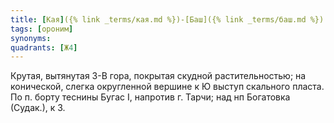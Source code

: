 ```yaml
---
title: [Кая]({% link _terms/кая.md %})-[Баш]({% link _terms/баш.md %}) III
tags: [ороним]
synonyms:
quadrants: [Ж4]
---
```


Крутая, вытянутая З-В гора, покрытая скудной растительностью; на конической,
слегка округленной вершине к Ю выступ скального пласта. По п. борту теснины
Бугас I, напротив г. Тарчи; над нп Богатовка (Судак.), к З.
